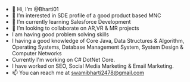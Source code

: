 - 👋 Hi, I’m @Bharti01
- 👀 I’m interested in SDE profile of a good product based MNC
- 🌱 I’m currently learning Salesforce Development
- 💞️ I’m looking to collaborate on AR,VR & MR projects
- I am having good problem solving skills
- I having a good knowledge of Core Java, Data Structures & Algorithm, Operating Systems, Database Management System, System Design & Computer Networks
- Currently I'm working on C# DotNet Core.
- I have worked on SEO, Social Media Marketing & Email Marketing.
- 📫 You can reach me at swamibharti2478@gmail.com

<!---
Bharti01/Bharti01 is a ✨ special ✨ repository because its `README.md` (this file) appears on your GitHub profile.
You can click the Preview link to take a look at your changes.
--->
